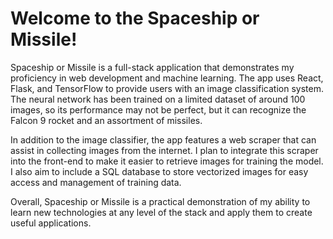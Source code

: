 # Welcome to the Spaceship or Missile!


Spaceship or Missile is a full-stack application that demonstrates my proficiency in web development and machine learning. The app uses React, Flask, and TensorFlow to provide users with an image classification system. The neural network has been trained on a limited dataset of around 100 images, so its performance may not be perfect, but it can recognize the Falcon 9 rocket and an assortment of missiles.


In addition to the image classifier, the app features a web scraper that can assist in collecting images from the internet. I plan to integrate this scraper into the front-end to make it easier to retrieve images for training the model. I also aim to include a SQL database to store vectorized images for easy access and management of training data.


Overall, Spaceship or Missile is a practical demonstration of my ability to learn new technologies at any level of the stack and apply them to create useful applications.



